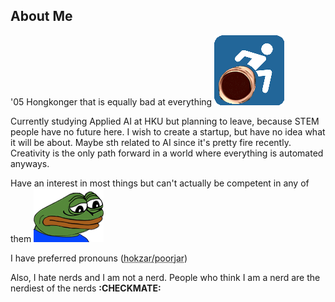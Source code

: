 ## About Me

'05 Hongkonger that is equally bad at everything
<img id="aEmoji1" src="/assets/omega_chair.gif" alt="Omega_Wheelchair_Emoji">

Currently studying Applied AI at HKU but planning to leave, because STEM people have no future here.
I wish to create a startup, but have no idea what it will be about.
Maybe sth related to AI since it's pretty fire recently.
Creativity is the only path forward in a world where everything is automated anyways.

Have an interest in most things but can't actually be competent in any of them
<img id="aEmoji2" src="/assets/pepe_sadge.png" alt="Pepe_sadge">

I have preferred pronouns (<abbr title="Honestly who cares about pronouns these days smh"><span id="aUnderlineTooltip1">hokzar/poorjar</span></abbr>)

Also, I hate nerds and I am not a nerd. People who think I am a nerd are the nerdiest of the nerds <b>:CHECKMATE:</b>